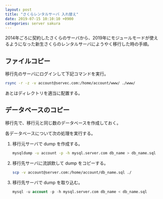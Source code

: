 ```yaml
---
layout: post
title: "さくらレンタルサーバ 入れ替え"
date: 2019-07-15 10:10:10 +0900
categories: server sakura
---
```


2014年ごろに契約したさくらのサーバから、2019年にモジュールモードが使えるようになった新生さくらのレンタルサーバにようやく移行した時の手順。

## ファイルコピー

移行先のサーバにログインして下記コマンドを実行。

```sh
rsync -r -z -v account@servec.com:/home/account/www/ ./www/
```

あとはディレクトリを適当に配置する。


## データベースのコピー

移行先で、移行元と同じ数のデータベースを作成しておく。

各データベースについて次の処理を実行する。

1. 移行元サーバで dump を作成する。

    ```sh
    mysqldump -u account -p -h mysql.server.com db_name > db_name.sql
    ```
    
1. 移行先サーバに流誤飲して dump をコピーする。

    ```sh
    scp -v account@server.com:/home/account/db_name.sql ./
    ```
    
1. 移行先サーバで dump を取り込む。

    ```sql
    mysql -u account -p -h mysql.server.com db_name < db_name.sql
    ```
